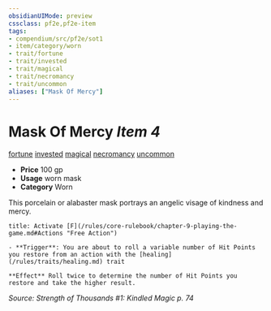```yaml
---
obsidianUIMode: preview
cssclass: pf2e,pf2e-item
tags:
- compendium/src/pf2e/sot1
- item/category/worn
- trait/fortune
- trait/invested
- trait/magical
- trait/necromancy
- trait/uncommon
aliases: ["Mask Of Mercy"]
---
```

# Mask Of Mercy *Item 4*  
[fortune](/rules/traits/fortune.md)  [invested](/rules/traits/invested.md)  [magical](/rules/traits/magical.md)  [necromancy](/rules/traits/necromancy.md)  [uncommon](/rules/traits/uncommon.md)  

- **Price** 100 gp
- **Usage** worn mask
- **Category** Worn

This porcelain or alabaster mask portrays an angelic visage of kindness and mercy.

```ad-embed-ability
title: Activate [F](/rules/core-rulebook/chapter-9-playing-the-game.md#Actions "Free Action")

- **Trigger**: You are about to roll a variable number of Hit Points you restore from an action with the [healing](/rules/traits/healing.md) trait

**Effect** Roll twice to determine the number of Hit Points you restore and take the higher result.
```

*Source: Strength of Thousands #1: Kindled Magic p. 74*